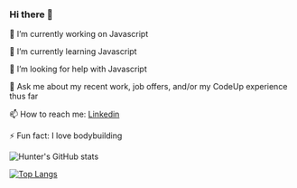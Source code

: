 ### Hi there 👋


 🔭 I’m currently working on Javascript
 
 🌱 I’m currently learning Javascript 
 
 🤔 I’m looking for help with Javascript
 
 💬 Ask me about my recent work, job offers, and/or my CodeUp experience thus far
 
 📫 How to reach me: [Linkedin](https://www.linkedin.com/in/hunter-parks-752b20212/)
 
 ⚡ Fun fact: I love bodybuilding
 
 
 ![Hunter's GitHub stats](https://github-readme-stats.vercel.app/api?username=hunter-parks&show_icons=true&theme=slateorange)


[![Top Langs](https://github-readme-stats.vercel.app/api/top-langs/?username=hunter-parks&layout=compact)](https://github.com/hunter-parks/github-readme-stats)

<!--
**hunter-parks/hunter-parks** is a ✨ _special_ ✨ repository because its `README.md` (this file) appears on your GitHub profile.

